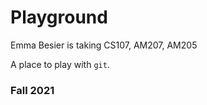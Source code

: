# Playground

Emma Besier is taking CS107, AM207, AM205

A place to play with `git`.

### Fall 2021

